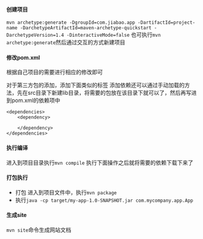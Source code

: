 #### 创建项目

`mvn archetype:generate -DgroupId=com.jiabao.app -DartifactId=project-name -DarchetypeArtifactId=maven-archetype-quickstart -DarchetypeVersion=1.4 -DinteractiveMode=false`
也可执行`mvn archetype:generate`然后通过交互的方式新建项目

#### 修改pom.xml

根据自己项目的需要进行相应的修改即可

对于第三方包的添加，添加下面类似的标签
添加依赖还可以通过手动加载的方法，先在src目录下新建lib目录，将需要的包放在该目录下就可以了，然后再写进到pom.xml的依赖项中
```
<dependencies>
	<dependency>
		
	</dependency>
</dependencies>
```


#### 执行编译

进入到项目目录执行`mvn compile`
执行下面操作之后就将需要的依赖下载下来了


#### 打包执行

- 打包 进入到项目文件中，执行`mvn package`
- 执行`java -cp target/my-app-1.0-SNAPSHOT.jar com.mycompany.app.App`


#### 生成site

`mvn site`命令生成网站文档